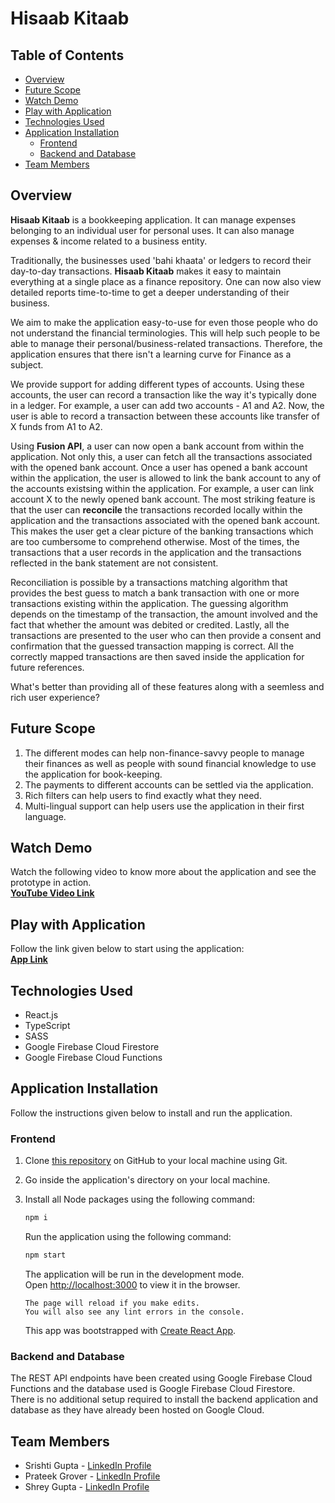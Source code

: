 # Hisaab Kitaab

## Table of Contents

- [Overview](#overview)
- [Future Scope](#future-scope)
- [Watch Demo](#watch-demo)
- [Play with Application](#play-with-application)
- [Technologies Used](#technologies-used)
- [Application Installation](#application-installation)
  - [Frontend](#frontend)
  - [Backend and Database](#backend-and-database)
- [Team Members](#team-members)

## Overview

**Hisaab Kitaab** is a bookkeeping application. It can manage expenses belonging to an individual user for personal uses. It can also manage expenses & income related to a business entity.

Traditionally, the businesses used 'bahi khaata' or ledgers to record their day-to-day transactions. **Hisaab Kitaab** makes it easy to maintain everything at a single place as a finance repository. One can now also view detailed reports time-to-time to get a deeper understanding of their business.

We aim to make the application easy-to-use for even those people who do not understand the financial terminologies. This will help such people to be able to manage their personal/business-related transactions. Therefore, the application ensures that there isn't a learning curve for Finance as a subject.

We provide support for adding different types of accounts. Using these accounts, the user can record a transaction like the way it's typically done in a ledger. For example, a user can add two accounts - A1 and A2. Now, the user is able to record a transaction between these accounts like transfer of X funds from A1 to A2.

Using **Fusion API**, a user can now open a bank account from within the application. Not only this, a user can fetch all the transactions associated with the opened bank account. Once a user has opened a bank account within the application, the user is allowed to link the bank account to any of the accounts existsing within the application. For example, a user can link account X to the newly opened bank account. The most striking feature is that the user can **reconcile** the transactions recorded locally within the application and the transactions associated with the opened bank account. This makes the user get a clear picture of the banking transactions which are too cumbersome to comprehend otherwise. Most of the times, the transactions that a user records in the application and the transactions reflected in the bank statement are not consistent.

Reconciliation is possible by a transactions matching algorithm that provides the best guess to match a bank transaction with one or more transactions existing within the application. The guessing algorithm depends on the timestamp of the transaction, the amount involved and the fact that whether the amount was debited or credited. Lastly, all the transactions are presented to the user who can then provide a consent and confirmation that the guessed transaction mapping is correct. All the correctly mapped transactions are then saved inside the application for future references.

What's better than providing all of these features along with a seemless and rich user experience?

## Future Scope

1. The different modes can help non-finance-savvy people to manage their finances as well as people with sound financial knowledge to use the application for book-keeping.
2. The payments to different accounts can be settled via the application.
3. Rich filters can help users to find exactly what they need.
4. Multi-lingual support can help users use the application in their first language.

## Watch Demo

Watch the following video to know more about the application and see the prototype in action.  
**[YouTube Video Link](https://youtu.be/rvnQtCTypDE)**

## Play with Application

Follow the link given below to start using the application:  
**[App Link](https://hisaabkitaab-xcoders.netlify.app)**

## Technologies Used

- React.js
- TypeScript
- SASS
- Google Firebase Cloud Firestore
- Google Firebase Cloud Functions

## Application Installation

Follow the instructions given below to install and run the application.

### Frontend

1.  Clone [this repository](https://github.com/srishti/hisaab-kitaab-frontend/commits/main) on GitHub to your local machine using Git.
2.  Go inside the application's directory on your local machine.
3.  Install all Node packages using the following command:

    ```bash
    npm i
    ```

    Run the application using the following command:

    ```bash
    npm start
    ```

    The application will be run in the development mode.  
    Open [http://localhost:3000](http://localhost:3000) to view it in the browser.

        The page will reload if you make edits.
        You will also see any lint errors in the console.

    This app was bootstrapped with [Create React App](https://github.com/facebook/create-react-app).

### Backend and Database

The REST API endpoints have been created using Google Firebase Cloud Functions and the database used is Google Firebase Cloud Firestore.  
There is no additional setup required to install the backend application and database as they have already been hosted on Google Cloud.

## Team Members

- Srishti Gupta - [LinkedIn Profile](https://www.linkedin.com/in/srishti--gupta/)
- Prateek Grover - [LinkedIn Profile](https://www.linkedin.com/in/prateekgrover/)
- Shrey Gupta - [LinkedIn Profile](https://www.linkedin.com/in/shrey-gupta-04392b133/)
